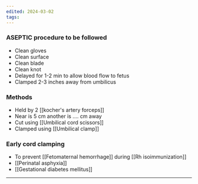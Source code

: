 ```yaml
---
edited: 2024-03-02
tags:
---
```

### ASEPTIC procedure to be followed
- Clean gloves
- Clean surface
- Clean blade
- Clean knot
- Delayed for 1-2 min to allow blood flow to fetus
- Clamped 2-3 inches away from umbilicus 
### Methods
- Held by 2 [[kocher's artery forceps]] 
- Near is 5 cm another is .... cm away 
- Cut using [[Umbilical cord scissors]] 
- Clamped using [[Umbilical clamp]] 
### Early cord clamping
- To prevent [[Fetomaternal hemorrhage]] during [[Rh isoimmunization]]
- [[Perinatal asphyxia]] 
- [[Gestational diabetes mellitus]] 
---
